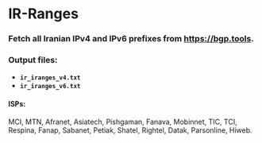 # IR-Ranges
### Fetch all Iranian IPv4 and IPv6 prefixes from https://bgp.tools.

### Output files:
- **`ir_iranges_v4.txt`**
- **`ir_iranges_v6.txt`**

#### ISPs:
MCI, MTN, Afranet, Asiatech, Pishgaman, Fanava, Mobinnet, TIC, TCI, Respina, Fanap, Sabanet, Petiak, Shatel, Rightel, Datak, Parsonline, Hiweb.
